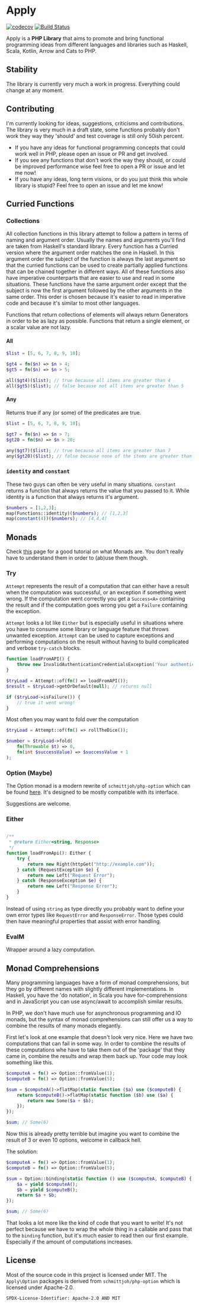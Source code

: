 # Apply 


[![codecov](https://codecov.io/gh/timfennis/apply/branch/master/graph/badge.svg)](https://codecov.io/gh/timfennis/apply)
[![Build Status](https://drone.timfennis.com/api/badges/timfennis/apply/status.svg)](https://drone.timfennis.com/timfennis/apply)

Apply is a **PHP Library** that aims to promote and bring functional programming ideas from different languages and 
libraries such as Haskell, Scala, Kotlin, Arrow and Cats to PHP.

## Stability

The library is currently very much a work in progress. Everything could change at any moment.

## Contributing

I'm currently looking for ideas, suggestions, criticisms and contributions. The library is very much in a draft state,
some functions probably don't work they way they 'should' and test coverage is still only 50ish percent.

* If you have any ideas for functional programming concepts that could work well in PHP, please open an issue or PR and 
get involved.
* If you see any functions that don't work the way they should, or could be improved performance wise feel free to open
a PR or issue and let me now!
* If you have any ideas, long term visions, or do you just think this whole library is stupid? Feel free to open an 
issue and let me know! 

## Curried Functions
 
### Collections

All collection functions in this library attempt to follow a pattern in terms of naming and argument order.
Usually the names and arguments you'll find are taken from Haskell's standard library. Every function has a Curried
version where the argument order matches the one in Haskell. In this argument order the subject of the function is
always the last argument so that the curried functions can be used to create partially applied functions that can
be chained together in different ways. All of these functions also have imperative counterparts that are easier
to use and read in some situations. These functions have the same argument order except that the subject is now
the first argument followed by the other arguments in the same order. This order is chosen because it's easier
to read in imperative code and because it's similar to most other languages.

Functions that return collections of elements will always return Generators in order to be as lazy as possible.
Functions that return a single element, or a scalar value are not lazy. 

#### All

```php
$list = [5, 6, 7, 8, 9, 10];

$gt4 = fn($n) => $n > 4;
$gt5 = fn($n) => $n > 5;

all($gt4)($list); // true because all items are greater than 4
all($gt5)($list); // false because not all items are greater than 5
```

#### Any

Returns true if any (or some) of the predicates are true.

```php
$list = [5, 6, 7, 8, 9, 10];

$gt7 = fn($n) => $n > 7;
$gt20 = fn($n) => $n > 20;

any($gt7)($list); // true because all items are greater than 7
any($gt20)($list); // false because none of the items are greater than 20
```


### `identity` and `constant`

These two guys can often be very useful in many situations. `constant` returns a function that always returns the value
that you passed to it. While identity is a function that always returns it's argument.

```php
$numbers = [1,2,3];
map(Functions::identity)($numbers); // [1,2,3]
map(constant(4))($numbers); // [4,4,4]
```

## Monads

Check [this](https://arrow-kt.io/docs/patterns/monads/) page for a good tutorial on what Monads are. You don't really 
have to understand them in order to (ab)use them though.

### Try

`Attempt` represents the result of a computation that can either have a result when the computation was successful, or
an exception if something went wrong. If the computation went correctly you get a `Success<A>` containing the result and 
if the computation goes wrong you get a `Failure` containing the exception.

`Attempt` looks a lot like `Either` but is especially useful in situations where you have to consume some library or 
language feature that throws unwanted exception. `Attempt` can be used to capture exceptions and performing computations
on the result without having to build complicated and verbose `try-catch` blocks. 

```php
function loadFromAPI() {
    throw new InvalidAuthenticationCredentialsException('Your authentication credentials are invalid');
}

$tryLoad = Attempt::of(fn() => loadFromAPI());
$result = $tryLoad->getOrDefault(null); // returns null

if ($tryLoad->isFailure()) {
    // true it went wrong!
}
```

Most often you may want to fold over the computation

```php
$tryLoad = Attempt::of(fn() => rollTheDice());

$number = $tryLoad->fold(
    fn(Throwable $t) => 0,
    fn(int $successValue) => $successValue + 1
);
```

### Option (Maybe)

The Option monad is a modern rewrite of `schmittjoh/php-option` which can be found 
[here](https://github.com/schmittjoh/php-option). It's designed to be mostly compatible with its interface.

Suggestions are welcome.

### Either


```php

/**
 * @return Either<string, Response>
 */
function loadFromApi(): Either {
    try { 
        return new Right(httpGet("http://example.com"));
    } catch (RequestException $e) {
        return new Left("Request Error");
    } catch (ResponseException $e) {
        return new Left("Response Error");
    }
}

```

Instead of using `string` as type directly you probably want to define your own error types like `RequestError` and 
`ResponseError`. Those types could then have meaningful properties that assist with error handling.  

### EvalM

Wrapper around a lazy computation.

## Monad Comprehensions

Many programming languages have a form of monad comprehensions, but they go by different names with slightly different
implementations. In Haskell, you have the 'do notation', in Scala you have for-comprehensions and in JavaScript you can 
use async/await to accomplish similar results.

In PHP, we don't have much use for asynchronous programming and IO monads, but the syntax of monad comprehensions can
still offer us a way to combine the results of many monads elegantly.

First let's look at one example that doesn't look very nice. Here we have two computations that can fail in some way.
In order to combine the results of these computations whe have to take them out of the 'package' that they came in, 
combine the results and wrap them back up. Your code may look something like this.

```php
$computeA = fn() => Option::fromValue(1);
$computeB = fn() => Option::fromValue(5);

$sum = $computeA()->flatMap(static function ($a) use ($computeB) {
    return $computeB()->flatMap(static function ($b) use ($a) {
        return new Some($a + $b);
    });
});

$sum; // Some(6)
```

Now this is already pretty terrible but imagine you want to combine the result of 3 or even 10 options, welcome in 
callback hell.

The solution:

```php
$computeA = fn() => Option::fromValue(1);
$computeB = fn() => Option::fromValue(5);

$sum = Option::binding(static function () use ($computeA, $computeB) {
    $a = yield $computeA();
    $b = yield $computeB();
    return $a + $b;
}); 

$sum; // Some(6)
```

That looks a lot more like the kind of code that you want to write! It's not perfect because we have to wrap the whole
thing in a callable and pass that to the `binding` function, but it's much easier to read then our first example. 
Especially if the amount of computations increases.

## License

Most of the source code in this project is  licensed under MIT. The `Apply\Option` packages is derived from 
`schmittjoh/php-option` which is licensed under Apache-2.0. 

`SPDX-License-Identifier: Apache-2.0 AND MIT`